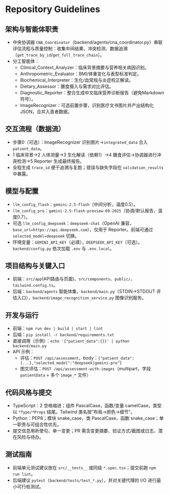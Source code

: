 # Repository Guidelines

## 架构与智能体职责
- 中央协调器 `CNA_Coordinator`（backend/agents/cna_coordinator.py）串联评估流程与质量控制：收集中间结果、冲突检测、数据追溯（`get_trace_by_id`/`get_full_trace_chain`）。
- 分工智能体：
  - Clinical_Context_Analyzer：临床背景摘要与营养相关病因识别。
  - Anthropometric_Evaluator：BMI/体重变化与表型标准判定。
  - Biochemical_Interpreter：生化/血常规与炎症校正解读。
  - Dietary_Assessor：膳食摄入与需求对比评估。
  - Diagnostic_Reporter：整合生成中文临床营养诊断报告（避免Markdown符号）。
  - ImageRecognizer：可选前置步骤，识别医疗文书图片并产出结构化 JSON，合并入患者数据。

## 交互流程（数据流）
- 步骤0（可选）：ImageRecognizer 识别图片→`integrated_data` 合入 `patient_data`。
- 1 临床背景→2 人体测量→3 生化解读（依赖1）→4 膳食评估→协调器进行冲突检测→5 Reporter 生成最终报告。
- 全程生成 `trace_id` 便于追溯与复跑；错误与缺失字段在 `validation_results` 中暴露。

## 模型与配置
- `llm_config_flash`：`gemini-2.5-flash`（中间分析，温度0.5）。
- `llm_config_pro`：`gemini-2.5-flash-preview-09-2025`（协调/默认报告，温度0.7）。
- 可选 `llm_config_deepseek`：`deepseek-chat`（OpenAI 兼容，`base_url=https://api.deepseek.com`），仅用于 Reporter。前端可通过 `selected_model=deepseek` 切换。
- 环境变量：`GEMINI_API_KEY`（必填），`DEEPSEEK_API_KEY`（可选）。`backend/config.py` 依次加载 `.env` 与 `.env.local`。

## 项目结构与关键入口
- 前端：`src/app`(API路由与页面)、`src/components`、`public/`、`tailwind.config.ts`。
- 后端：`backend/agents` 智能体集，`backend/main.py`（STDIN→STDOUT 评估入口），`backend/image_recognition_service.py` 图像识别服务。

## 开发与运行
- 前端：`npm run dev | build | start | lint`
- 后端：`pip install -r backend/requirements.txt`
- 直接调用（示例）：`echo '{"patient_data":{}}' | python backend/main.py`
- API 示例：
  - 评估：`POST /api/assessment`，body：`{"patient_data":{...},"selected_model":"deepseek|gemini-pro"}`
  - 图文评估：`POST /api/assessment-with-images`（multipart，字段 `patientData` + 多个 `image_*` 文件）

## 代码风格与提交
- TypeScript：2 空格缩进；组件 PascalCase，函数/变量 camelCase，类型以 `*Type/*Props` 结尾。Tailwind 类名按“布局→颜色→细节”。
- Python：PEP8；模块 snake_case，类 PascalCase，函数 snake_case；单一职责与可组合性优先。
- 提交信息用祈使句、单一变更；PR 需含变更摘要、验证方式/截图或日志、潜在风险与待办。

## 测试指南
- 前端单元测试建议放在 `src/__tests__` 或同级 `*.spec.tsx`；提交前跑 `npm run lint`。
- 后端建议 `pytest`（`backend/tests/test_*.py`），并对关键代理的 I/O 进行最小可行桩测试。
